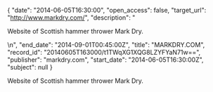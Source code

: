 {
  "date": "2014-06-05T16:30:00", 
  "open_access": false, 
  "target_url": "http://www.markdry.com/", 
  "description": "<p>Website of Scottish hammer thrower Mark Dry.</p>\n", 
  "end_date": "2014-09-01T00:45:00Z", 
  "title": "MARKDRY.COM", 
  "record_id": "20140605T163000/t1TWqXG1XQG8LZYFYaN71w==", 
  "publisher": "markdry.com", 
  "start_date": "2014-06-05T16:30:00Z", 
  "subject": null
}

<p>Website of Scottish hammer thrower Mark Dry.</p>
